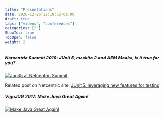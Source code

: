 ```yaml
---
title: "Presentations"
date: 2020-12-26T12:18:52+01:00
draft: true
tags: ["videos", "conferences"]
categories: [""]
ShowToc: true
TocOpen: false
weight: 2
---
```


##### Netcentric Summit 2019: JUnit 5, mockito 2 and AEM Mocks, is it true for you?
[![Junit5 at Netcentric Summit](https://img.youtube.com/vi/XJiZbnbu6uc/hqdefault.jpg)](https://www.youtube.com/watch?v=XJiZbnbu6uc)

Related post on Netcentric site: [JUnit 5: leveraging new features for testing](https://www.netcentric.biz/insights/2020/07/junit5-new-features.html)

##### VigoJUG 2017: Make Java Great Again!
[![Make Java Great Again!](https://img.youtube.com/vi/PKqTlj38X7M/hqdefault.jpg)](https://www.youtube.com/watch?v=PKqTlj38X7M)